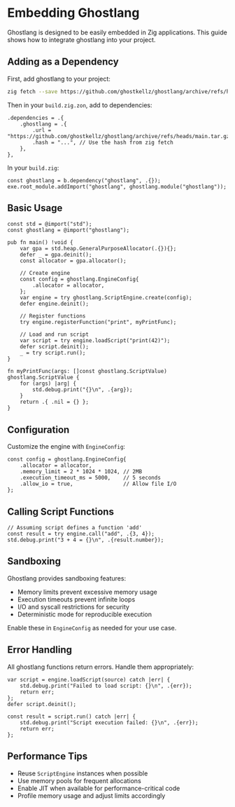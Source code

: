 # Embedding Ghostlang

Ghostlang is designed to be easily embedded in Zig applications. This guide shows how to integrate ghostlang into your project.

## Adding as a Dependency

First, add ghostlang to your project:

```bash
zig fetch --save https://github.com/ghostkellz/ghostlang/archive/refs/heads/main.tar.gz
```

Then in your `build.zig.zon`, add to dependencies:

```zig
.dependencies = .{
    .ghostlang = .{
        .url = "https://github.com/ghostkellz/ghostlang/archive/refs/heads/main.tar.gz",
        .hash = "...", // Use the hash from zig fetch
    },
},
```

In your `build.zig`:

```zig
const ghostlang = b.dependency("ghostlang", .{});
exe.root_module.addImport("ghostlang", ghostlang.module("ghostlang"));
```

## Basic Usage

```zig
const std = @import("std");
const ghostlang = @import("ghostlang");

pub fn main() !void {
    var gpa = std.heap.GeneralPurposeAllocator(.{}){};
    defer _ = gpa.deinit();
    const allocator = gpa.allocator();

    // Create engine
    const config = ghostlang.EngineConfig{
        .allocator = allocator,
    };
    var engine = try ghostlang.ScriptEngine.create(config);
    defer engine.deinit();

    // Register functions
    try engine.registerFunction("print", myPrintFunc);

    // Load and run script
    var script = try engine.loadScript("print(42)");
    defer script.deinit();
    _ = try script.run();
}

fn myPrintFunc(args: []const ghostlang.ScriptValue) ghostlang.ScriptValue {
    for (args) |arg| {
        std.debug.print("{}\n", .{arg});
    }
    return .{ .nil = {} };
}
```

## Configuration

Customize the engine with `EngineConfig`:

```zig
const config = ghostlang.EngineConfig{
    .allocator = allocator,
    .memory_limit = 2 * 1024 * 1024, // 2MB
    .execution_timeout_ms = 5000,    // 5 seconds
    .allow_io = true,                // Allow file I/O
};
```

## Calling Script Functions

```zig
// Assuming script defines a function 'add'
const result = try engine.call("add", .{3, 4});
std.debug.print("3 + 4 = {}\n", .{result.number});
```

## Sandboxing

Ghostlang provides sandboxing features:

- Memory limits prevent excessive memory usage
- Execution timeouts prevent infinite loops
- I/O and syscall restrictions for security
- Deterministic mode for reproducible execution

Enable these in `EngineConfig` as needed for your use case.

## Error Handling

All ghostlang functions return errors. Handle them appropriately:

```zig
var script = engine.loadScript(source) catch |err| {
    std.debug.print("Failed to load script: {}\n", .{err});
    return err;
};
defer script.deinit();

const result = script.run() catch |err| {
    std.debug.print("Script execution failed: {}\n", .{err});
    return err;
};
```

## Performance Tips

- Reuse `ScriptEngine` instances when possible
- Use memory pools for frequent allocations
- Enable JIT when available for performance-critical code
- Profile memory usage and adjust limits accordingly